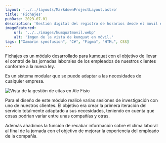 ```yaml
---
layout: '../../layouts/MarkdownProjectLayout.astro'
title: 'Fichajes'
pubDate: 2023-07-01
description: 'Gestión digital del registro de horarios desde el móvil de cada empleado. Módulo diseñado para el ecosistema kumquat.'
imageFeatured:
    url: '../../images/kumquatmovil.webp'
    alt: 'Imgen de la vista de kumquat en móvil.'
tags: ["Xamarin syncfusion", "C#", "Figma", "HTML", CSS]
---
```

Fichajes es un módulo desarrollado para <a href="/projects/kumquat" target="_blank">kumquat</a> con el objetivo de llevar el control de las jornadas laborales de los empleados de nuestros clientes conforme a la nueva ley.

Es un sistema modular que se puede adaptar a las necesidades de cualquier empresa.

<img src="/images/FigmaFichajes.webp" alt="Vista de la gestión de citas en Ale Fisio" class="imgmd">

Para el diseño de este módulo realicé varias sesiones de investigación con uno de nuestros clientes. El objetivo era crear la primera iteración del servicio totalmente adaptado a sus necesidades, teniendo en cuenta que cosas podrían variar entre unas compañías y otras.

Además añadimos la función de recabar información sobre el clima laboral al final de la jornada con el objetivo de mejorar la experiencia del empleado de la compañía.

